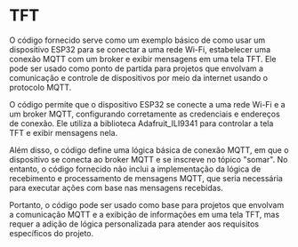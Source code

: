 # TFT
O código fornecido serve como um exemplo básico de como usar um dispositivo ESP32 para se conectar a uma rede Wi-Fi, estabelecer uma conexão MQTT com um broker e exibir mensagens em uma tela TFT. Ele pode ser usado como ponto de partida para projetos que envolvam a comunicação e controle de dispositivos por meio da internet usando o protocolo MQTT.

O código permite que o dispositivo ESP32 se conecte a uma rede Wi-Fi e a um broker MQTT, configurando corretamente as credenciais e endereços de conexão. Ele utiliza a biblioteca Adafruit_ILI9341 para controlar a tela TFT e exibir mensagens nela.

Além disso, o código define uma lógica básica de conexão MQTT, em que o dispositivo se conecta ao broker MQTT e se inscreve no tópico "somar". No entanto, o código fornecido não inclui a implementação da lógica de recebimento e processamento de mensagens MQTT, que seria necessária para executar ações com base nas mensagens recebidas.

Portanto, o código pode ser usado como base para projetos que envolvam a comunicação MQTT e a exibição de informações em uma tela TFT, mas requer a adição de lógica personalizada para atender aos requisitos específicos do projeto.

